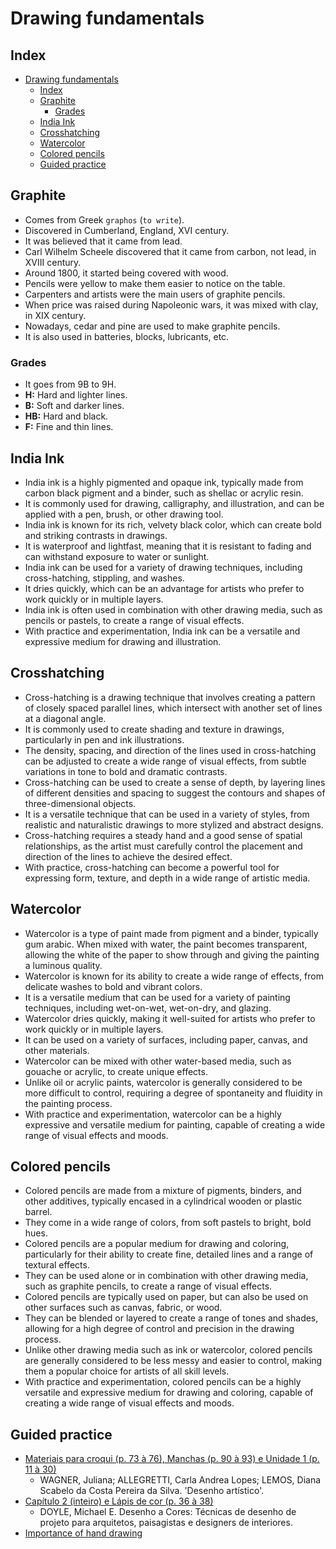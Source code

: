 # Drawing fundamentals

## Index

- [Drawing fundamentals](#drawing-fundamentals)
  - [Index](#index)
  - [Graphite](#graphite)
    - [Grades](#grades)
  - [India Ink](#india-ink)
  - [Crosshatching](#crosshatching)
  - [Watercolor](#watercolor)
  - [Colored pencils](#colored-pencils)
  - [Guided practice](#guided-practice)

## Graphite

- Comes from Greek `graphos` (`to write`).
- Discovered in Cumberland, England, XVI century.
- It was believed that it came from lead.
- Carl Wilhelm Scheele discovered that it came from carbon, not lead, in XVIII century.
- Around 1800, it started being covered with wood.
- Pencils were yellow to make them easier to notice on the table.
- Carpenters and artists were the main users of graphite pencils.
- When price was raised during Napoleonic wars, it was mixed with clay, in XIX century.
- Nowadays, cedar and pine are used to make graphite pencils.
- It is also used in batteries, blocks, lubricants, etc.

### Grades

- It goes from 9B to 9H.
- **H:** Hard and lighter lines.
- **B:** Soft and darker lines.
- **HB:** Hard and black.
- **F:** Fine and thin lines.

## India Ink

- India ink is a highly pigmented and opaque ink, typically made from carbon black pigment and a binder, such as shellac or acrylic resin.
- It is commonly used for drawing, calligraphy, and illustration, and can be applied with a pen, brush, or other drawing tool.
- India ink is known for its rich, velvety black color, which can create bold and striking contrasts in drawings.
- It is waterproof and lightfast, meaning that it is resistant to fading and can withstand exposure to water or sunlight.
- India ink can be used for a variety of drawing techniques, including cross-hatching, stippling, and washes.
- It dries quickly, which can be an advantage for artists who prefer to work quickly or in multiple layers.
- India ink is often used in combination with other drawing media, such as pencils or pastels, to create a range of visual effects.
- With practice and experimentation, India ink can be a versatile and expressive medium for drawing and illustration.

## Crosshatching

- Cross-hatching is a drawing technique that involves creating a pattern of closely spaced parallel lines, which intersect with another set of lines at a diagonal angle.
- It is commonly used to create shading and texture in drawings, particularly in pen and ink illustrations.
- The density, spacing, and direction of the lines used in cross-hatching can be adjusted to create a wide range of visual effects, from subtle variations in tone to bold and dramatic contrasts.
- Cross-hatching can be used to create a sense of depth, by layering lines of different densities and spacing to suggest the contours and shapes of three-dimensional objects.
- It is a versatile technique that can be used in a variety of styles, from realistic and naturalistic drawings to more stylized and abstract designs.
- Cross-hatching requires a steady hand and a good sense of spatial relationships, as the artist must carefully control the placement and direction of the lines to achieve the desired effect.
- With practice, cross-hatching can become a powerful tool for expressing form, texture, and depth in a wide range of artistic media.

## Watercolor

- Watercolor is a type of paint made from pigment and a binder, typically gum arabic. When mixed with water, the paint becomes transparent, allowing the white of the paper to show through and giving the painting a luminous quality.
- Watercolor is known for its ability to create a wide range of effects, from delicate washes to bold and vibrant colors.
- It is a versatile medium that can be used for a variety of painting techniques, including wet-on-wet, wet-on-dry, and glazing.
- Watercolor dries quickly, making it well-suited for artists who prefer to work quickly or in multiple layers.
- It can be used on a variety of surfaces, including paper, canvas, and other materials.
- Watercolor can be mixed with other water-based media, such as gouache or acrylic, to create unique effects.
- Unlike oil or acrylic paints, watercolor is generally considered to be more difficult to control, requiring a degree of spontaneity and fluidity in the painting process.
- With practice and experimentation, watercolor can be a highly expressive and versatile medium for painting, capable of creating a wide range of visual effects and moods.

## Colored pencils

- Colored pencils are made from a mixture of pigments, binders, and other additives, typically encased in a cylindrical wooden or plastic barrel.
- They come in a wide range of colors, from soft pastels to bright, bold hues.
- Colored pencils are a popular medium for drawing and coloring, particularly for their ability to create fine, detailed lines and a range of textural effects.
- They can be used alone or in combination with other drawing media, such as graphite pencils, to create a range of visual effects.
- Colored pencils are typically used on paper, but can also be used on other surfaces such as canvas, fabric, or wood.
- They can be blended or layered to create a range of tones and shades, allowing for a high degree of control and precision in the drawing process.
- Unlike other drawing media such as ink or watercolor, colored pencils are generally considered to be less messy and easier to control, making them a popular choice for artists of all skill levels.
- With practice and experimentation, colored pencils can be a highly versatile and expressive medium for drawing and coloring, capable of creating a wide range of visual effects and moods.

## Guided practice

- [Materiais para croqui (p. 73 à 76), Manchas (p. 90 à 93) e Unidade 1 (p. 11 à 30)](https://integrada.minhabiblioteca.com.br/#/books/9788595022423/pageid/72)
  - WAGNER, Juliana; ALLEGRETTI, Carla Andrea Lopes; LEMOS, Diana Scabelo da Costa Pereira da Silva. 'Desenho artístico'.
- [Capítulo 2 (inteiro) e Lápis de cor (p. 36 à 38)](https://integrada.minhabiblioteca.com.br/#/books/9788577801640/pageid/29)
  - DOYLE, Michael E. Desenho a Cores: Técnicas de desenho de projeto para arquitetos, paisagistas e designers de interiores.
- [Importance of hand drawing](https://casavogue.globo.com/Colunas/Studio-Arthur-Casas/noticia/2016/02/importancia-do-desenho-mao.html)
